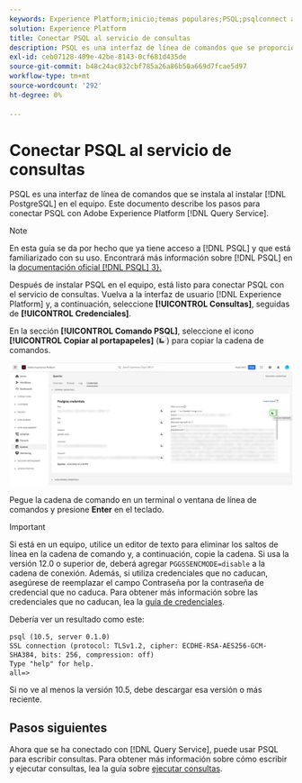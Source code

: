 ```yaml
---
keywords: Experience Platform;inicio;temas populares;PSQL;psqlconnect al servicio de consultas;servicio de consultas;servicio de consultas;
solution: Experience Platform
title: Conectar PSQL al servicio de consultas
description: PSQL es una interfaz de línea de comandos que se proporciona al instalar PostgreSQL en el equipo. Puede instalarlo siguiendo estas instrucciones.
exl-id: ceb07128-409e-42be-8143-0cf681d435de
source-git-commit: b48c24ac032cbf785a26a86b50a669d7fcae5d97
workflow-type: tm+mt
source-wordcount: '292'
ht-degree: 0%

---
```


# Conectar PSQL al servicio de consultas

PSQL es una interfaz de línea de comandos que se instala al instalar [!DNL PostgreSQL] en el equipo. Este documento describe los pasos para conectar PSQL con Adobe Experience Platform [!DNL Query Service].

>[!NOTE]
>
> En esta guía se da por hecho que ya tiene acceso a [!DNL PSQL] y que está familiarizado con su uso. Encontrará más información sobre [!DNL PSQL] en la [documentación oficial [!DNL PSQL] 3}.](https://www.postgresql.org/docs/current/app-psql.html)

Después de instalar PSQL en el equipo, está listo para conectar PSQL con el servicio de consultas. Vuelva a la interfaz de usuario [!DNL Experience Platform] y, a continuación, seleccione **[!UICONTROL Consultas]**, seguidas de **[!UICONTROL Credenciales]**.

En la sección **[!UICONTROL Comando PSQL]**, seleccione el icono **[!UICONTROL Copiar al portapapeles]** (![Icono Copiar](/help/images/icons/copy.png)) para copiar la cadena de comandos.

![Pestaña Credenciales del panel de consultas con el icono de copia resaltado.](../images/clients/psql/connect-bi.png)

Pegue la cadena de comando en un terminal o ventana de línea de comandos y presione **Enter** en el teclado.

>[!IMPORTANT]
>
>Si está en un equipo, utilice un editor de texto para eliminar los saltos de línea en la cadena de comando y, a continuación, copie la cadena. Si usa la versión 12.0 o superior de, deberá agregar `PGGSSENCMODE=disable` a la cadena de conexión. Además, si utiliza credenciales que no caducan, asegúrese de reemplazar el campo Contraseña por la contraseña de credencial que no caduca. Para obtener más información sobre las credenciales que no caducan, lea la [guía de credenciales](../ui/credentials.md).

Debería ver un resultado como este:

```shell
psql (10.5, server 0.1.0)
SSL connection (protocol: TLSv1.2, cipher: ECDHE-RSA-AES256-GCM-SHA384, bits: 256, compression: off)
Type "help" for help.
all=>
```

Si no ve al menos la versión 10.5, debe descargar esa versión o más reciente.

## Pasos siguientes

Ahora que se ha conectado con [!DNL Query Service], puede usar PSQL para escribir consultas. Para obtener más información sobre cómo escribir y ejecutar consultas, lea la guía sobre [ejecutar consultas](../best-practices/writing-queries.md).
